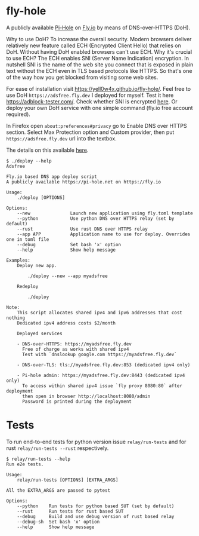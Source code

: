 # fly-hole

A publicly available [Pi-Hole](https://pi-hole.net) on [Fly.io](https://fly.io) by means of DNS-over-HTTPS (DoH).

Why to use DoH? To increase the overall security. 
Modern browsers deliver relatively new feature called ECH (Encrypted Client Hello) that relies on DoH. 
Without having DoH enabled browsers can't use ECH. Why it's crucial to use ECH? The ECH enables SNI (Server Name Indication) encryption. 
In nutshell SNI is the name of the web site you connect that is exposed in plain text without the ECH even 
in TLS based protocols like HTTPS. So that's one of the way how you get blocked from visiting some web sites.

For ease of installation visit https://yell0w4x.github.io/fly-hole/.
Feel free to use DoH `https://adsfree.fly.dev` I deployed for myself.
Test it here https://adblock-tester.com/. Check whether SNI is encrypted [here](https://www.cloudflare.com/en-gb/ssl/encrypted-sni/).
Or deploy your own DoH service with one simple command (fly.io free account required).

In Firefox open `about:preferences#privacy` go to Enable DNS over HTTPS section. 
Select Max Protection option and Custom provider, then put `https://adsfree.fly.dev` url into the textbox.

The details on this available [here](https://support.mozilla.org/en-US/kb/firefox-dns-over-https#:~:text=Synergized%20protection%3A%20DoH%20works%20by,defense%20against%20many%20online%20threats).

```
$ ./deploy --help
Adsfree

Fly.io based DNS app deploy script
A publicly available https://pi-hole.net on https://fly.io

Usage:
    ./deploy [OPTIONS]

Options:
    --new               Launch new application using fly.toml template
    --python            Use python DNS over HTTPS relay (set by default)
    --rust              Use rust DNS over HTTPS relay
    --app APP           Application name to use for deploy. Overrides one in toml file
    --debug             Set bash 'x' option
    --help              Show help message

Examples:
    Deploy new app.
    
        ./deploy --new --app myadsfree

    Redeploy 
        
        ./deploy

Note:
    This script allocates shared ipv4 and ipv6 addresses that cost nothing
    Dedicated ipv4 address costs $2/month
    
    Deployed services

    - DNS-over-HTTPS: https://myadsfree.fly.dev
      Free of charge as works with shared ipv4
      Test with `dnslookup google.com https://myadsfree.fly.dev`

    - DNS-over-TLS: tls://myadsfree.fly.dev:853 (dedicated ipv4 only)

    - Pi-hole admin: https://myadsfree.fly.dev:8443 (dedicated ipv4 only)
      To access within shared ipv4 issue `fly proxy 8080:80` after deployment
      then open in browser http://localhost:8080/admin
      Password is printed during the deployment
```

# Tests

To run end-to-end tests for python version issue `relay/run-tests` 
and for rust `relay/run-tests --rust` respectively.

```
$ relay/run-tests --help
Run e2e tests.

Usage:
    relay/run-tests [OPTIONS] [EXTRA_ARGS]

All the EXTRA_ARGS are passed to pytest

Options:
    --python    Run tests for python based SUT (set by default)
    --rust      Run tests for rust based SUT
    --debug     Build and use debug version of rust based relay
    --debug-sh  Set bash 'x' option
    --help      Show help message
```
